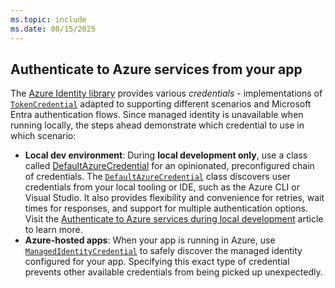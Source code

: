 ```yaml
---
ms.topic: include
ms.date: 08/15/2025
---
```


## Authenticate to Azure services from your app

The [Azure Identity library](/javascript/api/%40azure/identity/) provides various *credentials* - implementations of [`TokenCredential`](/javascript/api/@azure/core-auth/tokencredential) adapted to supporting different scenarios and Microsoft Entra authentication flows. Since managed identity is unavailable when running locally, the steps ahead demonstrate which credential to use in which scenario:

- **Local dev environment**: During **local development only**, use a class called [DefaultAzureCredential](../credential-chains.md#use-defaultazurecredential-for-flexibility) for an opinionated, preconfigured chain of credentials. The [`DefaultAzureCredential`](/javascript/api/@azure/identity/defaultazurecredential) class discovers user credentials from your local tooling or IDE, such as the Azure CLI or Visual Studio. It also provides flexibility and convenience for retries, wait times for responses, and support for multiple authentication options. Visit the [Authenticate to Azure services during local development](../local-development-environment-developer-account.md) article to learn more.
- **Azure-hosted apps**: When your app is running in Azure, use [`ManagedIdentityCredential`](/javascript/api/@azure/identity/managedidentitycredential) to safely discover the managed identity configured for your app. Specifying this exact type of credential prevents other available credentials from being picked up unexpectedly.